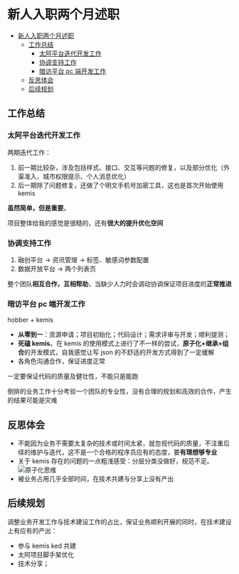 # 新人入职两个月述职

<!-- TOC -->

-   [新人入职两个月述职](#新人入职两个月述职)
    -   [工作总结](#工作总结)
        -   [太阿平台迭代开发工作](#太阿平台迭代开发工作)
        -   [协调支持工作](#协调支持工作)
        -   [暗访平台 pc 端开发工作](#暗访平台-pc-端开发工作)
    -   [反思体会](#反思体会)
    -   [后续规划](#后续规划)

<!-- /TOC -->

## 工作总结

### 太阿平台迭代开发工作

两期迭代工作：

1. 前一期比较杂，涉及包括样式、接口、交互等问题的修复，以及部分优化（外渠准入、城市权限提示、个人消息优化）
2. 后一期除了问题修复，还做了个明文手机号加密工具，这也是首次开始使用 kemis

**虽然简单，但是重要**。

项目整体给我的感觉是很糙的，还有**很大的提升优化空间**

### 协调支持工作

1. 融创平台 -> 资讯管理 -> 标签、敏感词参数配置
2. 数据开放平台 -> 两个列表页

整个团队**相互合作，互相帮助**，当缺少人力时会调动协调保证项目进度的**正常推进**

### 暗访平台 pc 端开发工作

hobber + kemis

-   **从零到一**：资源申请；项目初始化；代码设计；需求评审与开发；顺利提测；
-   **死磕 kemis**。在 kemis 的使用模式上进行了不一样的尝试，**原子化+继承+组合**的开发模式，自我感觉让写 json 的不舒适的开发方式得到了一定缓解
-   各角色沟通合作，保证进度正常

一定要保证代码的质量及健壮性，不能只是能跑

倒排的业务工作十分考验一个团队的专业性，没有合理的规划和高效的合作，产生的结果可能是灾难

## 反思体会

-   不能因为业务不需要太复杂的技术或时间太紧，就忽视代码的质量，不注重后续的维护与迭代，这不是一个合格的程序员应有的态度，要**有理想够专业**
-   关于 kemis 存在的问题的一点粗浅感受：分层分类没做好，规范不足。
    ![原子化思维](https://img.ljcdn.com/beike/keen-design/docs/1588132060105.png)
-   被业务占用几乎全部时间，在技术共建与分享上没有产出

## 后续规划

调整业务开发工作与技术建设工作的占比，保证业务顺利开展的同时，在技术建设上有应有的产出：

-   参与 kemis ked 共建
-   太阿项目脚手架优化
-   技术分享；
